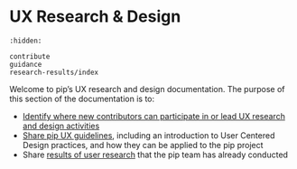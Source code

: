 # UX Research & Design

```{toctree}
:hidden:

contribute
guidance
research-results/index
```

Welcome to pip’s UX research and design documentation. The purpose of this section of the documentation is to:

- [Identify where new contributors can participate in or lead UX research and design activities](contribute)
- [Share pip UX guidelines](guidance), including an introduction to User Centered Design practices, and how they can be applied to the pip project
- Share [results of user research](research-results/index) that the pip team has already conducted
